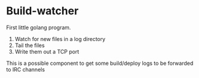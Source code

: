 Build-watcher
==============

First little golang program.

1. Watch for new files in a log directory
2. Tail the files
3. Write them out a TCP port

This is a possible component to get some build/deploy logs to be forwarded to IRC channels
